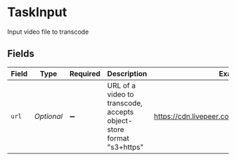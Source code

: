 # TaskInput

Input video file to transcode


## Fields

| Field                                                                | Type                                                                 | Required                                                             | Description                                                          | Example                                                              |
| -------------------------------------------------------------------- | -------------------------------------------------------------------- | -------------------------------------------------------------------- | -------------------------------------------------------------------- | -------------------------------------------------------------------- |
| `url`                                                                | *Optional<String>*                                                   | :heavy_minus_sign:                                                   | URL of a video to transcode, accepts object-store format<br/>"s3+https"<br/> | https://cdn.livepeer.com/ABC123/filename.mp4                         |